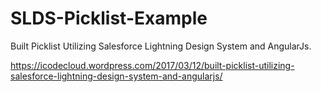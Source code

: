 # SLDS-Picklist-Example
Built Picklist Utilizing Salesforce Lightning Design System and AngularJs.

https://icodecloud.wordpress.com/2017/03/12/built-picklist-utilizing-salesforce-lightning-design-system-and-angularjs/
